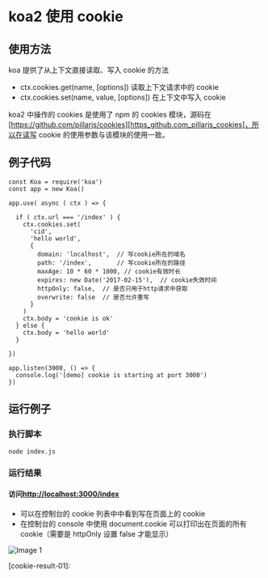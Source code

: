 # koa2 使用 cookie

## 使用方法

koa 提供了从上下文直接读取、写入 cookie 的方法

- ctx.cookies.get(name, \[options\]) 读取上下文请求中的 cookie
- ctx.cookies.set(name, value, \[options\]) 在上下文中写入 cookie

koa2 中操作的 cookies 是使用了 npm 的 cookies 模块，源码在[https://github.com/pillarjs/cookies][https_github.com_pillarjs_cookies]，所以在读写 cookie 的使用参数与该模块的使用一致。

## 例子代码

    const Koa = require('koa')
    const app = new Koa()

    app.use( async ( ctx ) => {

      if ( ctx.url === '/index' ) {
        ctx.cookies.set(
          'cid',
          'hello world',
          {
            domain: 'localhost',  // 写cookie所在的域名
            path: '/index',       // 写cookie所在的路径
            maxAge: 10 * 60 * 1000, // cookie有效时长
            expires: new Date('2017-02-15'),  // cookie失效时间
            httpOnly: false,  // 是否只用于http请求中获取
            overwrite: false  // 是否允许重写
          }
        )
        ctx.body = 'cookie is ok'
      } else {
        ctx.body = 'hello world'
      }

    })

    app.listen(3000, () => {
      console.log('[demo] cookie is starting at port 3000')
    })

## 运行例子

### 执行脚本

    node index.js

### 运行结果

#### 访问[http://localhost:3000/index][http_localhost_3000_index]

- 可以在控制台的 cookie 列表中中看到写在页面上的 cookie
- 在控制台的 console 中使用 document.cookie 可以打印出在页面的所有 cookie（需要是 httpOnly 设置 false 才能显示）

![Image 1](_media/ac03eaa43e124c34ba0e50df61e38a1f.png)

[https_github.com_pillarjs_cookies]: https://github.com/pillarjs/cookies
[http_localhost_3000_index]: http://localhost:3000/index

[cookie-result-01]:
